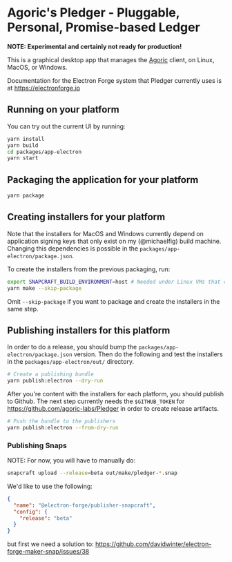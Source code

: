 # Agoric's Pledger - Pluggable, Personal, Promise-based Ledger

**NOTE: Experimental and certainly not ready for production!**

This is a graphical desktop app that manages the [Agoric](https://agoric.com) client, on Linux, MacOS, or Windows.

Documentation for the Electron Forge system that Pledger currently uses is at https://electronforge.io

## Running on your platform

You can try out the current UI by running:

```sh
yarn install
yarn build
cd packages/app-electron
yarn start
```

## Packaging the application for your platform

```sh
yarn package
```

## Creating installers for your platform

Note that the installers for MacOS and Windows currently depend on application
signing keys that only exist on my (@michaelfig) build machine.  Changing this
dependencies is possible in the `packages/app-electron/package.json`.

To create the installers from the previous packaging, run:

```sh
export SNAPCRAFT_BUILD_ENVIRONMENT=host # Needed under Linux VMs that can't nest VMs
yarn make --skip-package
```

Omit `--skip-package` if you want to package and create the installers in the
same step.

## Publishing installers for this platform

In order to do a release, you should bump the
`packages/app-electron/package.json` version.  Then do the following and test
the installers in the `packages/app-electron/out/` directory.

```sh
# Create a publishing bundle
yarn publish:electron --dry-run
```

After you're content with the installers for each platform, you should publish
to Github.  The next step currently needs the `$GITHUB_TOKEN` for
https://github.com/agoric-labs/Pledger in order to create release artifacts.


```sh
# Push the bundle to the publishers
yarn publish:electron --from-dry-run
```

### Publishing Snaps

NOTE: For now, you will have to manually do:

```sh
snapcraft upload --release=beta out/make/pledger-*.snap
```

We'd like to use the following:

```json
{
  "name": "@electron-forge/publisher-snapcraft",
  "config": {
    "release": "beta"
  }
}
```

but first we need a solution to:
https://github.com/davidwinter/electron-forge-maker-snap/issues/38
